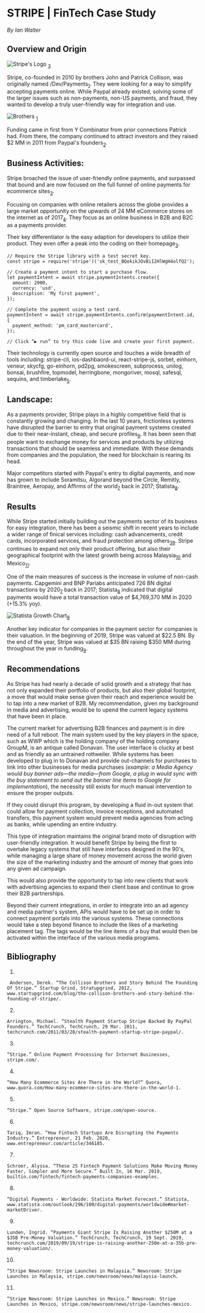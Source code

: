 # STRIPE | FinTech Case Study
*By Ian Walter*
## Overview and Origin
![Stripe's Logo](images/stripelogo.png) <sub>[3](https://stripe.com)</sub>

Stripe, co-founded in 2010 by brothers John and Patrick Collison, was originally named /Dev/Payments<sub>[1](www.startupgrind.com/blog/the-collison-brothers-and-story-behind-the-founding-of-stripe/)</sub>. They were looking for a way to simplify accepting payments online. While Paypal already existed, solving some of the larger issues such as non-payments, non-US payments, and fraud, they wanted to develop a truly user-friendly way for integration and use.

![Brothers](images/founders.jpg) <sub>[1](www.startupgrind.com/blog/the-collison-brothers-and-story-behind-the-founding-of-stripe/)</sub>

Funding came in first from Y Combinator from prior connections Patrick had. From there, the company continued to attract investors and they raised $2 MM in 2011 from Paypal's founders<sub>[2](www.techcrunch.com/2011/03/28/stealth-payment-startup-stripe-paypal/)</sub>.

## Business Activities:


Stripe broached the issue of user-friendly online payments, and surpassed that bound and are now focused on the full funnel of online payments for ecommerce sites<sub>[3](https://stripe.com)</sub>. 

Focusing on companies with online retailers across the globe provides a large market opportunity on the upwards of 24 MM eCommerce stores on the internet as of 2017<sub>[4](https://www.quora.com/How-many-ecommerce-sites-are-there-in-the-world-1)</sub>. They focus as an online business in B2B and B2C as a payments provider.

Their key differentiator is the easy adaption for developers to utilize their product. They even offer a peak into the coding on their homepage<sub>[3](https://stripe.com)</sub>.
```
// Require the Stripe library with a test secret key.
const stripe = require('stripe')('sk_test_BQokikJOvBiI2HlWgH4olfQ2');

// Create a payment intent to start a purchase flow.
let paymentIntent = await stripe.paymentIntents.create({
  amount: 2000,
  currency: 'usd',
  description: 'My first payment',
});

// Complete the payment using a test card.
paymentIntent = await stripe.paymentIntents.confirm(paymentIntent.id, {
  payment_method: 'pm_card_mastercard',
});

// Click “▶ run” to try this code live and create your first payment.
```

Their technology is currently open source and touches a wide breadth of tools including: stripe-cli, ios-dashbaord-ui, react-stripe-js, sorbet, einhorn, veneur, skycfg, go-einhorn, pd2pg, smokescreen, subprocess, unilog, bonsai, brushfire, topmodel, herringbone, mongoriver, mosql, safesql, sequins, and timberlake<sub>[5](https://stripe.com/open-source)</sub>.


## Landscape:

As a payments provider, Stripe plays in a highly competitive field that is constantly growing and changing. In the last 10 years, frictionless systems have disrupted the barrier to entry that original payment systems created due to their near-instant, cheap, and secure profiles<sub>[6](https://www.entrepreneur.com/article/346185)</sub>. It has been seen that people want to exchange money for services and products by utilizing transactions that should be seamless and immediate. With these demands from companies and the population, the need for blockchain is rearing its head.

Major competitors started with Paypal's entry to digital payments, and now has grown to include Soramitsu, Algorand beyond the Circle, Remitly, Braintree, Aeropay, and Affirms of the world<sub>[7](https://builtin.com/fintech/fintech-payments-companies-examples)</sub> back in 2017; Statista<sub>[8](https://www.statista.com/outlook/296/100/digital-payments/worldwide#market-marketDriver)</sub>.


## Results

While Stripe started initially building out the payments sector of its business for easy integration, there has been a seismic shift in recent years to include a wider range of finical services including: cash advancements, credit cards, incorporated services, and fraud protection among others<sub>[3](https://stripe.com)</sub><sub>[9](https://techcrunch.com/2019/09/19/stripe-is-raising-another-250m-at-a-35b-pre-money-valuation/)</sub>. Stripe continues to expand not only their product offering, but also their geographical footprint with the latest growth being across Malaysia<sub>[10](https://stripe.com/newsroom/news/malaysia-launch)</sub> and Mexico<sub>[11](https://stripe.com/newsroom/news/stripe-launches-mexico)</sub>.

One of the main measures of success is the increase in volume of non-cash payments. Capgemini and BNP Pariabs anticipated 726 BN digital transactions by 2020<sub>[7](https://builtin.com/fintech/fintech-payments-companies-examples)</sub> back in 2017; Statista<sub>[8](https://www.statista.com/outlook/296/100/digital-payments/worldwide#market-marketDriver)</sub> indicated that digital payments would have a total transaction value of $4,769,370 MM in 2020 (+15.3% yoy). 

![Statista Growth Chart](images/valuegrowth.png)<sub>[8](https://www.statista.com/outlook/296/100/digital-payments/worldwide#market-marketDriver)</sub> 

Another key indicator for companies in the payment sector for companies is their valuation. In the beginning of 2019, Stripe was valued at $22.5 BN. By the end of the year, Stripe was valued at $35 BN raising $350 MM during throughout the year in funding<sub>[9](https://techcrunch.com/2019/09/19/stripe-is-raising-another-250m-at-a-35b-pre-money-valuation/)</sub>.


## Recommendations

As Stripe has had nearly a decade of solid growth and a strategy that has not only expanded their portfolio of products, but also their global footprint, a move that would make sense given their reach and experience would be to tap into a new market of B2B. My recommendation, given my background in media and advertising, would be to upend the current legacy systems that have been in place.

The current market for advertising B2B finances and payment is in dire need of a full reboot. The main system used by the key players in the space, such as WWP which is the holding company of the holding company GroupM, is an antique called Donavan. The user interface is clucky at best and as friendly as an untrained rottweiler. While systems has been developed to plug in to Donavan and provide out-channels for purchases to link into other businesses for media purchases (*example: a Media Agency would buy banner ads—the media—from Google, a plug in would sync with the buy statement to send out the banner line items to Google for implementation*), the necessity still exists for much manual intervention to ensure the proper outputs.

If they could disrupt this program, by developing a fluid in-out system that could allow for payment collection, invoice receptions, and automated transfers, this payment system would prevent media agencies from acting as banks, while upending an entire industry. 

This type of integration maintains the original brand moto of disruption with user-friendly integration. It would benefit Stripe by being the first to overtake legacy systems that still have interfaces designed in the 90's, while managing a large share of money movement across the world given the size of the marketing industry and the amount of money that goes into any given ad campaign. 

This would also provide the opportunity to tap into new clients that work with advertising agencies to expand their client base and continue to grow their B2B partnerships.

Beyond their current integrations, in order to integrate into an ad agency and media partner's system, APIs would have to be set up in order to connect payment portals into the various systems. These connections would take a step beyond finance to include the likes of a marketing placement tag. The tags would be the line items of a buy that would then be activated within the interface of the various media programs. 

## Bibliography
1.
```
 Andersen, Derek. “The Collison Brothers and Story Behind The Founding Of Stripe.” Startup Grind, Stratupgrind, 2012, www.startupgrind.com/blog/the-collison-brothers-and-story-behind-the-founding-of-stripe/.
 ```
2.
```
Arrington, Michael. “Stealth Payment Startup Stripe Backed By PayPal Founders.” TechCrunch, TechCrunch, 29 Mar. 2011, techcrunch.com/2011/03/28/stealth-payment-startup-stripe-paypal/.
```
3.
```
“Stripe.” Online Payment Processing for Internet Businesses, stripe.com/.
```
4.
```
“How Many Ecommerce Sites Are There in the World?” Quora, www.quora.com/How-many-ecommerce-sites-are-there-in-the-world-1.
```
5.
```
“Stripe.” Open Source Software, stripe.com/open-source.
```
6.
```
Tariq, Imran. “How Fintech Startups Are Disrupting the Payments Industry.” Entrepreneur, 21 Feb. 2020, www.entrepreneur.com/article/346185.
```
7.
```
Schroer, Alyssa. “These 25 Fintech Payment Solutions Make Moving Money Faster, Simpler and More Secure.” Built In, 16 Mar. 2019, builtin.com/fintech/fintech-payments-companies-examples.
```
8.
```
“Digital Payments - Worldwide: Statista Market Forecast.” Statista, www.statista.com/outlook/296/100/digital-payments/worldwide#market-marketDriver.
```
9.
```
Lunden, Ingrid. “Payments Giant Stripe Is Raising Another $250M at a $35B Pre-Money Valuation.” TechCrunch, TechCrunch, 19 Sept. 2019, techcrunch.com/2019/09/19/stripe-is-raising-another-250m-at-a-35b-pre-money-valuation/.
```
10.
```
“Stripe Newsroom: Stripe Launches in Malaysia.” Newsroom: Stripe Launches in Malaysia, stripe.com/newsroom/news/malaysia-launch.
```
11.
```
“Stripe Newsroom: Stripe Launches in Mexico.” Newsroom: Stripe Launches in Mexico, stripe.com/newsroom/news/stripe-launches-mexico.
```
